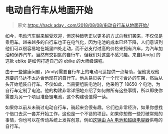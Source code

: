 # 电动自行车从地面开始

> 原文:[https://hack aday . com/2018/08/08/电动自行车从地面开始/](https://hackaday.com/2018/08/08/electric-bike-from-the-ground-up/)

如今，电动汽车越来越受欢迎，但这种趋势正以更多的方式向我们袭来，不仅仅是乘用车。越来越多的自行车也正在电气化，因为电池的成本已经下降，人们意识到他们可以很容易地在城里四处走动，而不必支付过高的价格来拥有汽车，为汽车加油和保养汽车。当然有交钥匙的自行车，但我们对这些不感兴趣。来自[Andy] 的这款 ebike 是如何打造自己的 ebike 的大师级课程。

由于一些健康问题，[Andy]需要自行车上的电动马达提供一点帮助，但他发现他想要的马达不太适合他现在的自行车。他从易贝买了一个尺寸合适的车架，然后从头开始组装自行车。不仅如此，当需要组装电池时，他采购了 18650 个电池，为自行车定制了电池。他的构建非常详细地介绍了如何做所有这些事情，所以即使你需要为另一个项目准备锂电池，这个构建也值得一读。

如果你以前从未骑过电动自行车，骑起来会很有趣。它们也非常经济，如果你想找个借口去买一套并开始工作，这也是一个不错的项目。如果你想做一些打破常规的事情，你也可以在传动系统上发挥创意，例如[这辆由 AA 电池和超级电容器](https://hackaday.com/2018/04/17/fail-of-the-week-an-electric-bicycle-powered-by-aa-batteries/)供电的自行车。